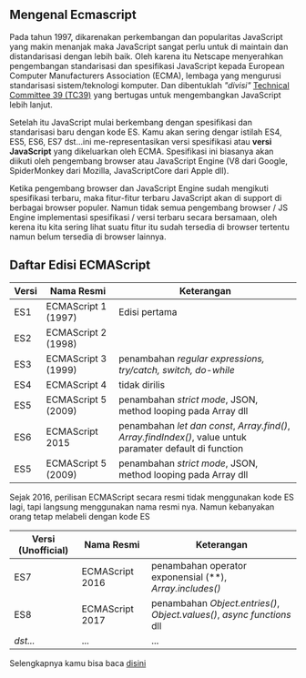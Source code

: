 ## Mengenal Ecmascript

Pada tahun 1997, dikarenakan perkembangan dan popularitas JavaScript yang makin menanjak maka JavaScript sangat perlu untuk di maintain dan distandarisasi dengan lebih baik. Oleh karena itu Netscape menyerahkan pengembangan standarisasi dan spesifikasi JavaScript kepada European Computer Manufacturers Association (ECMA), lembaga yang mengurusi standarisasi sistem/teknologi komputer. Dan dibentuklah _"divisi"_ [Technical Committee 39 (TC39)](https://github.com/tc39) yang bertugas untuk mengembangkan JavaScript lebih lanjut.

Setelah itu JavaScript mulai berkembang dengan spesifikasi dan standarisasi baru dengan kode ES. Kamu akan sering dengar istilah ES4, ES5, ES6, ES7 dst...ini me-representasikan versi spesifikasi atau **versi JavaScript** yang dikeluarkan oleh ECMA. Spesifikasi ini biasanya akan diikuti oleh pengembang browser atau JavaScript Engine (V8 dari Google, SpiderMonkey dari Mozilla, JavaScriptCore dari Apple dll).

Ketika pengembang browser dan JavaScript Engine sudah mengikuti spesifikasi terbaru, maka fitur-fitur terbaru JavaScript akan di support di berbagai browser populer. Namun tidak semua pengembang browser / JS Engine implementasi spesifikasi / versi terbaru secara bersamaan, oleh kerena itu kita sering lihat suatu fitur itu sudah tersedia di browser tertentu namun belum tersedia di browser lainnya.

## Daftar Edisi ECMAScript

| Versi         | Nama Resmi         | Keterangan    |
| ------------- |--------------------| --------------|
| ES1           | ECMAScript 1 (1997)| Edisi pertama |
| ES2           | ECMAScript 2 (1998)|               |
| ES3           | ECMAScript 3 (1999)| penambahan _regular expressions, try/catch, switch, do-while_|
| ES4           | ECMAScript 4       | tidak dirilis |
| ES5           | ECMAScript 5 (2009)| penambahan _strict mode_, JSON, method looping pada Array dll|
| ES6           | ECMAScript 2015    | penambahan _let dan const_, _Array.find()_, _Array.findIndex()_, value untuk paramater default di function|
| ES5           | ECMAScript 5 (2009)| penambahan _strict mode_, JSON, method looping pada Array dll|

Sejak 2016, perilisan ECMAScript secara resmi tidak menggunakan kode ES lagi, tapi langsung menggunakan nama resmi nya. Namun kebanyakan orang tetap melabeli dengan kode ES


| Versi (Unofficial) | Nama Resmi         | Keterangan    |
| -------------------|--------------------| --------------|
| ES7                | ECMAScript 2016    | penambahan operator exponensial (**), _Array.includes()_ |
| ES8                | ECMAScript 2017    | penambahan _Object.entries()_, _Object.values()_, _async functions_ dll |
| _dst..._           | ...                | ...

Selengkapnya kamu bisa baca [disini](https://www.w3schools.com/js/js_versions.asp) 
